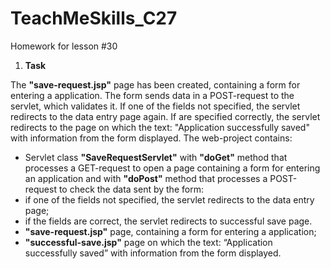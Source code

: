 # TeachMeSkills_C27
Homework for lesson #30

1. **Task**

The **"save-request.jsp"** page has been created, containing a form for entering a application. The form sends data in a POST-request to the servlet, which validates it. If one of the fields not specified, the servlet redirects to the data entry page again. If are specified correctly, the servlet redirects to the page on which the text: "Application successfully saved" with information from the form displayed.
The web-project contains:
- Servlet class **"SaveRequestServlet"** with **"doGet"** method that processes a GET-request to open a page containing a form for entering an application and with **"doPost"** method that processes a POST-request to check the data sent by the form:
- if one of the fields not specified, the servlet redirects to the data entry page;
- if the fields are correct, the servlet redirects to successful save page.
- **"save-request.jsp"** page, containing a form for entering a application;
- **"successful-save.jsp"** page on which the text: “Application successfully saved” with information from the form displayed.
